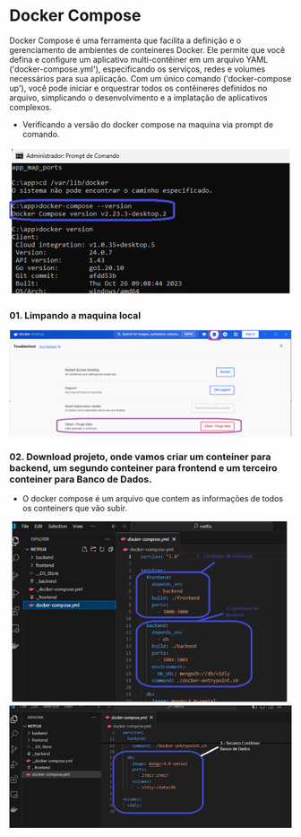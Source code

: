 # Docker Compose

Docker Compose é uma ferramenta que facilita a definição e o gerenciamento de ambientes de conteineres Docker. Ele permite que você defina e configure um aplicativo multi-contêiner em um arquivo YAML ('docker-compose.yml'), especificando os serviços, redes e volumes necessários para sua aplicação. Com um único comando ('docker-compose up'), você pode iniciar e orquestrar todos os contêineres definidos no arquivo, simplicando o desenvolvimento e a implatação de aplicativos complexos.

- Verificando a versão do docker compose na maquina via prompt de comando.

<img src="https://github.com/JosiTubaroski/Docker_Docker_Compose/blob/main/img/01_Verificar_Docker_Version.png">

### 01. Limpando a maquina local

<img src="https://github.com/JosiTubaroski/Docker_Docker_Compose/blob/main/img/02_Limpeza_Geral.png">

### 02. Download projeto, onde vamos criar um conteiner para backend, um segundo conteiner para frontend e um terceiro conteiner para Banco de Dados.

- O docker compose é um arquivo que contem as informações de todos os conteiners que vão subir.

<img src="https://github.com/JosiTubaroski/Docker_Docker_Compose/blob/main/img/03_Compose_Back_Front.png">

<img src="https://github.com/JosiTubaroski/Docker_Docker_Compose/blob/main/img/04_Terceiro_Conteiner.png">







